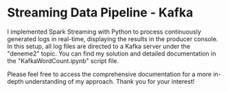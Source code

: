 # Streaming Data Pipeline - Kafka
I implemented Spark Streaming with Python to process continuously generated logs in real-time, displaying the results in the producer console. In this setup, all log files are directed to a Kafka server under the "deneme2" topic. You can find my solution and detailed documentation in the "KafkaWordCount.ipynb" script file.

Please feel free to access the comprehensive documentation for a more in-depth understanding of my approach. Thank you for your interest!
